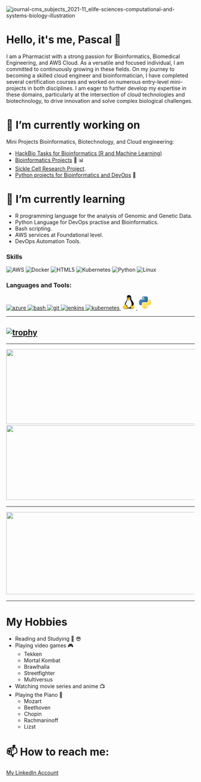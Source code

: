 ![journal-cms_subjects_2021-11_elife-sciences-computational-and-systems-biology-illustration](https://github.com/Onaho-Pascal/Onaho-Pascal/assets/156159318/34e8b4da-51b5-425d-98c0-7b40f34ba4e2)





# Hello, it's me, Pascal 👋

I am a Pharmacist with a strong passion for Bioinformatics, Biomedical Engineering, and AWS Cloud. As a versatile and focused individual, I am committed to continuously growing in these fields. On my journey to becoming a skilled cloud engineer and bioinformatician, I have completed several certification courses and worked on numerous entry-level mini-projects in both disciplines. I am eager to further develop my expertise in these domains, particularly at the intersection of cloud technologies and biotechnology, to drive innovation and solve complex biological challenges.
  
  

# 🔭 I’m currently working on
Mini Projects  Bioinformatics, Biotechnology, and Cloud engineering:  
* [HackBio Tasks for Bioinformatics (R and Machine Learning)](https://github.com/Onaho-Pascal/Hackbio-Internship)
* [Bioinformatics Projects](https://github.com/Onaho-Pascal/Bioinformatics-Projects.git) 🧬 📊
* [Sickle Cell Research Project](https://github.com/Onaho-Pascal/Sickle-Cell-Research).
* [Python projects for Bioinformatics and DevOps](https://github.com/Onaho-Pascal/Python-Files.git)  🐍


# 🌱 I’m currently learning    

* R programming language for the analysis of Genomic and Genetic Data.
* Python Language for DevOps practise and Bioinformatics.
* Bash scripting.
* AWS services at Foundational level.
* DevOps Automation Tools.
  
### Skills
![AWS](https://img.shields.io/badge/AWS-%23FF9900.svg?style=for-the-badge&logo=amazon-aws&logoColor=white)
![Docker](https://img.shields.io/badge/docker-%230db7ed.svg?style=for-the-badge&logo=docker&logoColor=white)
![HTML5](https://img.shields.io/badge/html5-%23E34F26.svg?style=for-the-badge&logo=html5&logoColor=white)
![Kubernetes](https://img.shields.io/badge/kubernetes-%23326ce5.svg?style=for-the-badge&logo=kubernetes&logoColor=white)
![Python](https://img.shields.io/badge/python-3670A0?style=for-the-badge&logo=python&logoColor=ffdd54)
![Linux](https://img.shields.io/badge/Linux-FCC624?style=for-the-badge&logo=linux&logoColor=black)


<h3 align="left">Languages and Tools:</h3>
<p align="left"> <a href="https://azure.microsoft.com/en-in/" target="_blank" rel="noreferrer"> <img src="https://www.vectorlogo.zone/logos/microsoft_azure/microsoft_azure-icon.svg" alt="azure" width="40" height="40"/> </a> <a href="https://www.gnu.org/software/bash/" target="_blank" rel="noreferrer"> <img src="https://www.vectorlogo.zone/logos/gnu_bash/gnu_bash-icon.svg" alt="bash" width="40" height="40"/> </a> <a href="https://git-scm.com/" target="_blank" rel="noreferrer"> <img src="https://www.vectorlogo.zone/logos/git-scm/git-scm-icon.svg" alt="git" width="40" height="40"/> </a> <a href="https://www.jenkins.io" target="_blank" rel="noreferrer"> <img src="https://www.vectorlogo.zone/logos/jenkins/jenkins-icon.svg" alt="jenkins" width="40" height="40"/> </a> <a href="https://kubernetes.io" target="_blank" rel="noreferrer"> <img src="https://www.vectorlogo.zone/logos/kubernetes/kubernetes-icon.svg" alt="kubernetes" width="40" height="40"/> </a> <a href="https://www.linux.org/" target="_blank" rel="noreferrer"> <img src="https://raw.githubusercontent.com/devicons/devicon/master/icons/linux/linux-original.svg" alt="linux" width="40" height="40"/> </a> <a href="https://www.python.org" target="_blank" rel="noreferrer"> <img src="https://raw.githubusercontent.com/devicons/devicon/master/icons/python/python-original.svg" alt="python" width="40" height="40"/> </a> </p>

---
[![trophy](https://github-profile-trophy.vercel.app/?username=Onaho-Pascal&title=Stars,Followers,Commits,Repositories,MultipleLang,PullRequest&theme=onedark)](https://github.com/ryo-ma/github-profile-trophy)
---
---

<p align="center">
  <img width="600" height="200" src="https://github-readme-stats.vercel.app/api?username=Onaho-Pascal&show_icons=true&theme=vision-friendly-dark">
  <img width="600" height="200" src="https://github-readme-stats.vercel.app/api/top-langs/?username=Onaho-Pascal&size_weight=0.15&count_weight=0.5&layout=compact&theme=vision-friendly-dark">
</p>


---

  
<p align="center">
  <img width="900" height="220" src="https://streak-stats.demolab.com?user=Onaho-Pascal&theme=highcontrast&hide_border=true&border_radius=5&card_width=800">
</p>


---

  



# My Hobbies
* Reading and Studying 📖 😎
* Playing video games 🎮
  - Tekken
  - Mortal Kombat
  - Brawlhalla
  - Streetfighter
  - Multiversus
* Watching movie series and anime 📺
* Playing the Piano 🎹
  - Mozart
  - Beethoven
  - Chopin
  - Rachmaninoff
  - Lizst
# 📫 How to reach me:
[My LinkedIn Account](https://www.linkedin.com/in/pascalonaho/)
